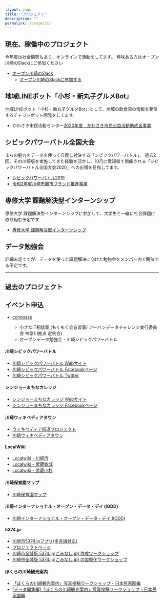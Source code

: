 ```yaml
---
layout: page
title: "プロジェクト"
description: ""
permalink: /projects/
---
```


## 現在、稼働中のプロジェクト
今年度は社会情勢もあり、オンラインで活動をしてます。
興味ある方はオープン川崎のSlackにご参加ください

* [オープン川崎のSlack](https://openkawasaki.slack.com)
    - [オープン川崎のSlackに参加する](https://join.slack.com/t/openkawasaki/shared_invite/zt-4hbuav6c-Ttza18ObLreA6JZ6mvcyIw)


## 地域LINEボット「小杉・新丸子グルメBot」
地域LINEボット「小杉・新丸子グルメBot」として、地域の飲食店の情報を発信するチャットボット開発をしてます。

* かわさき市民活動センター[2020年度　かわさき市民公益活動助成金事業](http://www2.kawasaki-shiminkatsudo.or.jp/volunt/dantai/about_koeki/)

## シビックパワーバトル全国大会
まちの魅力をデータを使って自慢し対決する「シビックパワーバトル」。
過去2回、その川崎版を実施してきた経験を活かし、10月に愛知県で開催される「シビックパワーバトル全国大会2020」への出場を目指してます。

* [シビックパワーバトル2019](htps://cpb.openkawasaki.org/)
* [令和2年度川崎市都市ブランド推進事業](http://www.city.kawasaki.jp/170/page/0000116848.html)

## 専修大学 課題解決型インターンシップ
専修大学 課題解決型インターンシップに参加して、大学生と一緒に社会課題に取り組む予定です

* [専修大学 課題解決型インターンシップ](https://www.senshu-u.ac.jp/career/careerdesign/pbl-program/internship.html/)

## データ勉強会
詳細未定ですが、データを使った課題解決に向けた勉強会をメンバー内で開催する予定です。


---

## 過去のプロジェクト

## イベント申込

* [connpass](https://openkawasaki.connpass.com/event/)

  * 小さなIT相談室 (もくもく会自習室/ アーバンデータチャレンジ実行委員会 神奈川拠点 定例会)
  * オープンデータ勉強会 - 川崎シビックパワーバトル

#### 川崎シビックパワーバトル

  * [川崎シビックパワーバトル Webサイト](http://cpb.openkawasaki.org/)
  * [川崎シビックパワーバトル Facebookページ](https://www.facebook.com/cpbkw/)
  * [川崎シビックパワーバトル Twitter](https://twitter.com/Kawasaki_CPB)

#### シンジョーまちなカレッジ

  * [シンジョーまちなカレッジ Webサイト](http://shinjo.machina-college.org/)
  * [シンジョーまちなカレッジ Facebookページ](https://www.facebook.com/shinjomachinacollege/)

#### 川崎ウィキペディアタウン

  * [ウィキペディア街道プロジェクト](https://wikipedia-kaido.github.io/)
  * [川崎ウィキペディアタウン](https://github.com/openkawasaki/wikipediatown)

#### LocalWiki

  * [Localwiki - 川崎市](https://ja.localwiki.org/kawasaki/)
  * [Localwiki - 武蔵新城](https://ja.localwiki.org/shinjo/)
  * [Localwiki - 武蔵小杉](https://ja.localwiki.org/kosugi/)

#### 川崎保育園マップ

  * [川崎保育園マップ](https://github.com/openkawasaki/papamama)

#### 川崎インターナショナル・オープン・データ・デイ (IODD)

  * [川崎インターナショナル・オープン・データ・デイ (IODD)](https://github.com/openkawasaki/iodd)

#### 5374.jp

  * [川崎市5374.jpアプリ(多言語対応)](http://kawasaki.5374.jp/)
  * [プロジェクトページ](https://github.com/codeforkawasaki/5374)
  * [川崎市全域版 5374.jp(ごみなし.jp) 作成ワークショップ](http://connpass.com/event/7215/)
  * [川崎市全域版 5374.jp(ごみなし.jp) の国際化ワークショップ](http://connpass.com/event/8535/)

#### ぼくらの川崎観光案内

  * [「ぼくらの川崎観光案内」写真投稿ワークショップ - 日本民家園編](https://www.facebook.com/events/291203034381283/)
  * [[データ編集編]「ぼくらの川崎観光案内」写真投稿ワークショップ - 日本民家園編](https://www.facebook.com/events/636282656454209/)
